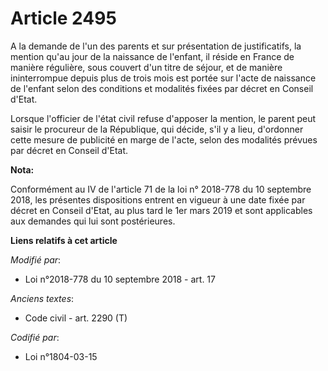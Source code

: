 # Article 2495

A la demande de l'un des parents et sur présentation de justificatifs, la mention qu'au jour de la naissance de l'enfant, il
réside en France de manière régulière, sous couvert d'un titre de séjour, et de manière ininterrompue depuis plus de trois
mois est portée sur l'acte de naissance de l'enfant selon des conditions et modalités fixées par décret en Conseil d'Etat.

Lorsque l'officier de l'état civil refuse d'apposer la mention, le parent peut saisir le procureur de la République, qui
décide, s'il y a lieu, d'ordonner cette mesure de publicité en marge de l'acte, selon des modalités prévues par décret en
Conseil d'Etat.

**Nota:**

Conformément au IV de l'article 71 de la loi n° 2018-778 du 10 septembre 2018, les présentes dispositions entrent en vigueur
à une date fixée par décret en Conseil d'Etat, au plus tard le 1er mars 2019 et sont applicables aux demandes qui lui sont
postérieures.

**Liens relatifs à cet article**

_Modifié par_:

  - Loi n°2018-778 du 10 septembre 2018 - art. 17

_Anciens textes_:

  - Code civil - art. 2290 (T)

_Codifié par_:

  - Loi n°1804-03-15
